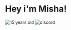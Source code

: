 # Hey i'm Misha!

![15 years old](https://img.shields.io/badge/-15%20years%20old-090909?style=for-the-badge&logo=:student:) ![discord](https://img.shields.io/badge/-w1ndr%231337-7289DA?style=for-the-badge&logo=discord&logoColor=white)
